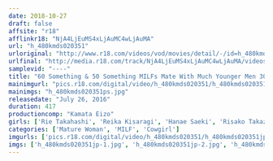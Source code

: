```yaml
---
date: 2018-10-27
draft: false
affsite: "r18"
afflinkr18: "NjA4LjEuMS4xLjAuMC4wLjAuMA"
url: "h_480kmds020351"
urloriginal: "http://www.r18.com/videos/vod/movies/detail/-/id=h_480kmds020351"
urlfinal: "http://media.r18.com/track/NjA4LjEuMS4xLjAuMC4wLjAuMA/videos/vod/movies/detail/-/id=h_480kmds020351"
samplevid: "----"
title: "60 Something & 50 Something MILFs Mate With Much Younger Men 30 Mature Girls, 7 Hours"
mainimgurl: "pics.r18.com/digital/video/h_480kmds020351/h_480kmds020351ps.jpg"
mainimgs: "h_480kmds020351ps.jpg"
releasedate: "July 26, 2016"
duration: 417
productioncomp: "Kamata Eizo"
girls: ['Rie Takahashi', 'Reika Kisaragi', 'Hanae Saeki', 'Risako Takazono', 'Yoshie Mizuno']
categories: ['Mature Woman', 'MILF', 'Cowgirl']
imgurls: ['pics.r18.com/digital/video/h_480kmds020351/h_480kmds020351jp-1.jpg', 'pics.r18.com/digital/video/h_480kmds020351/h_480kmds020351jp-2.jpg', 'pics.r18.com/digital/video/h_480kmds020351/h_480kmds020351jp-3.jpg', 'pics.r18.com/digital/video/h_480kmds020351/h_480kmds020351jp-4.jpg', 'pics.r18.com/digital/video/h_480kmds020351/h_480kmds020351jp-5.jpg', 'pics.r18.com/digital/video/h_480kmds020351/h_480kmds020351jp-6.jpg', 'pics.r18.com/digital/video/h_480kmds020351/h_480kmds020351jp-7.jpg', 'pics.r18.com/digital/video/h_480kmds020351/h_480kmds020351jp-8.jpg', 'pics.r18.com/digital/video/h_480kmds020351/h_480kmds020351jp-9.jpg', 'pics.r18.com/digital/video/h_480kmds020351/h_480kmds020351jp-10.jpg', 'pics.r18.com/digital/video/h_480kmds020351/h_480kmds020351jp-11.jpg', 'pics.r18.com/digital/video/h_480kmds020351/h_480kmds020351jp-12.jpg', 'pics.r18.com/digital/video/h_480kmds020351/h_480kmds020351jp-13.jpg', 'pics.r18.com/digital/video/h_480kmds020351/h_480kmds020351jp-14.jpg', 'pics.r18.com/digital/video/h_480kmds020351/h_480kmds020351jp-15.jpg', 'pics.r18.com/digital/video/h_480kmds020351/h_480kmds020351jp-16.jpg', 'pics.r18.com/digital/video/h_480kmds020351/h_480kmds020351jp-17.jpg', 'pics.r18.com/digital/video/h_480kmds020351/h_480kmds020351jp-18.jpg', 'pics.r18.com/digital/video/h_480kmds020351/h_480kmds020351jp-19.jpg', 'pics.r18.com/digital/video/h_480kmds020351/h_480kmds020351jp-20.jpg']
imgs: ['h_480kmds020351jp-1.jpg', 'h_480kmds020351jp-2.jpg', 'h_480kmds020351jp-3.jpg', 'h_480kmds020351jp-4.jpg', 'h_480kmds020351jp-5.jpg', 'h_480kmds020351jp-6.jpg', 'h_480kmds020351jp-7.jpg', 'h_480kmds020351jp-8.jpg', 'h_480kmds020351jp-9.jpg', 'h_480kmds020351jp-10.jpg', 'h_480kmds020351jp-11.jpg', 'h_480kmds020351jp-12.jpg', 'h_480kmds020351jp-13.jpg', 'h_480kmds020351jp-14.jpg', 'h_480kmds020351jp-15.jpg', 'h_480kmds020351jp-16.jpg', 'h_480kmds020351jp-17.jpg', 'h_480kmds020351jp-18.jpg', 'h_480kmds020351jp-19.jpg', 'h_480kmds020351jp-20.jpg']
---
```

